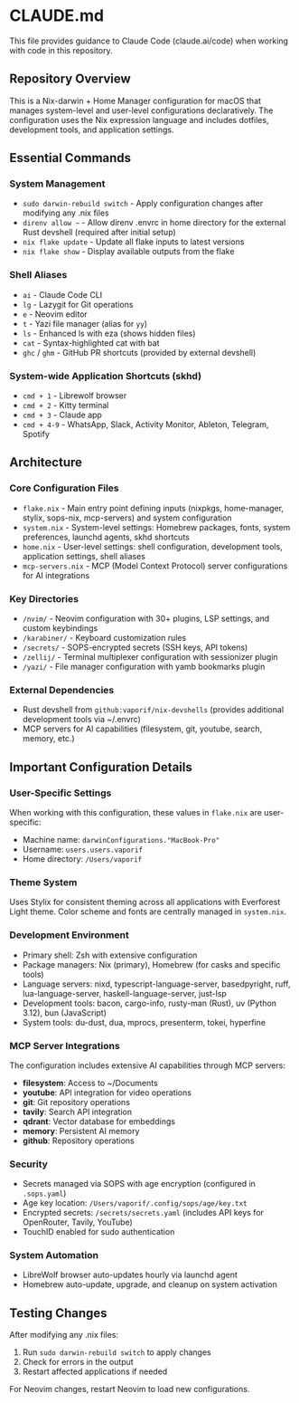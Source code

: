 # CLAUDE.md

This file provides guidance to Claude Code (claude.ai/code) when working with code in this repository.

## Repository Overview

This is a Nix-darwin + Home Manager configuration for macOS that manages system-level and user-level configurations declaratively. The configuration uses the Nix expression language and includes dotfiles, development tools, and application settings.

## Essential Commands

### System Management
- `sudo darwin-rebuild switch` - Apply configuration changes after modifying any .nix files
- `direnv allow ~` - Allow direnv .envrc in home directory for the external Rust devshell (required after initial setup)
- `nix flake update` - Update all flake inputs to latest versions
- `nix flake show` - Display available outputs from the flake

### Shell Aliases
- `ai` - Claude Code CLI
- `lg` - Lazygit for Git operations
- `e` - Neovim editor
- `t` - Yazi file manager (alias for `yy`)
- `ls` - Enhanced ls with eza (shows hidden files)
- `cat` - Syntax-highlighted cat with bat
- `ghc` / `ghm` - GitHub PR shortcuts (provided by external devshell)

### System-wide Application Shortcuts (skhd)
- `cmd + 1` - Librewolf browser
- `cmd + 2` - Kitty terminal  
- `cmd + 3` - Claude app
- `cmd + 4-9` - WhatsApp, Slack, Activity Monitor, Ableton, Telegram, Spotify

## Architecture

### Core Configuration Files
- `flake.nix` - Main entry point defining inputs (nixpkgs, home-manager, stylix, sops-nix, mcp-servers) and system configuration
- `system.nix` - System-level settings: Homebrew packages, fonts, system preferences, launchd agents, skhd shortcuts
- `home.nix` - User-level settings: shell configuration, development tools, application settings, shell aliases
- `mcp-servers.nix` - MCP (Model Context Protocol) server configurations for AI integrations

### Key Directories
- `/nvim/` - Neovim configuration with 30+ plugins, LSP settings, and custom keybindings
- `/karabiner/` - Keyboard customization rules
- `/secrets/` - SOPS-encrypted secrets (SSH keys, API tokens)
- `/zellij/` - Terminal multiplexer configuration with sessionizer plugin
- `/yazi/` - File manager configuration with yamb bookmarks plugin

### External Dependencies
- Rust devshell from `github:vaporif/nix-devshells` (provides additional development tools via ~/.envrc)
- MCP servers for AI capabilities (filesystem, git, youtube, search, memory, etc.)

## Important Configuration Details

### User-Specific Settings
When working with this configuration, these values in `flake.nix` are user-specific:
- Machine name: `darwinConfigurations."MacBook-Pro"`
- Username: `users.users.vaporif`
- Home directory: `/Users/vaporif`

### Theme System
Uses Stylix for consistent theming across all applications with Everforest Light theme. Color scheme and fonts are centrally managed in `system.nix`.

### Development Environment
- Primary shell: Zsh with extensive configuration
- Package managers: Nix (primary), Homebrew (for casks and specific tools)
- Language servers: nixd, typescript-language-server, basedpyright, ruff, lua-language-server, haskell-language-server, just-lsp
- Development tools: bacon, cargo-info, rusty-man (Rust), uv (Python 3.12), bun (JavaScript)
- System tools: du-dust, dua, mprocs, presenterm, tokei, hyperfine

### MCP Server Integrations
The configuration includes extensive AI capabilities through MCP servers:
- **filesystem**: Access to ~/Documents
- **youtube**: API integration for video operations  
- **git**: Git repository operations
- **tavily**: Search API integration
- **qdrant**: Vector database for embeddings
- **memory**: Persistent AI memory
- **github**: Repository operations

### Security
- Secrets managed via SOPS with age encryption (configured in `.sops.yaml`)
- Age key location: `/Users/vaporif/.config/sops/age/key.txt`
- Encrypted secrets: `/secrets/secrets.yaml` (includes API keys for OpenRouter, Tavily, YouTube)
- TouchID enabled for sudo authentication

### System Automation
- LibreWolf browser auto-updates hourly via launchd agent
- Homebrew auto-update, upgrade, and cleanup on system activation

## Testing Changes

After modifying any .nix files:
1. Run `sudo darwin-rebuild switch` to apply changes
2. Check for errors in the output
3. Restart affected applications if needed

For Neovim changes, restart Neovim to load new configurations.